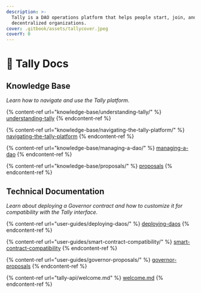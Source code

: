 ```yaml
---
description: >-
  Tally is a DAO operations platform that helps people start, join, and grow
  decentralized organizations.
cover: .gitbook/assets/tallycover.jpeg
coverY: 0
---
```


# 👋 Tally Docs

## Knowledge Base

_Learn how to navigate and use the Tally platform._

{% content-ref url="knowledge-base/understanding-tally/" %}
[understanding-tally](knowledge-base/understanding-tally/)
{% endcontent-ref %}

{% content-ref url="knowledge-base/navigating-the-tally-platform/" %}
[navigating-the-tally-platform](knowledge-base/navigating-the-tally-platform/)
{% endcontent-ref %}

{% content-ref url="knowledge-base/managing-a-dao/" %}
[managing-a-dao](knowledge-base/managing-a-dao/)
{% endcontent-ref %}

{% content-ref url="knowledge-base/proposals/" %}
[proposals](knowledge-base/proposals/)
{% endcontent-ref %}

## Technical Documentation

_Learn about deploying a Governor contract and how to customize it for compatibility with the Tally interface._

{% content-ref url="user-guides/deploying-daos/" %}
[deploying-daos](user-guides/deploying-daos/)
{% endcontent-ref %}

{% content-ref url="user-guides/smart-contract-compatibility/" %}
[smart-contract-compatibility](user-guides/smart-contract-compatibility/)
{% endcontent-ref %}

{% content-ref url="user-guides/governor-proposals/" %}
[governor-proposals](user-guides/governor-proposals/)
{% endcontent-ref %}

{% content-ref url="tally-api/welcome.md" %}
[welcome.md](tally-api/welcome.md)
{% endcontent-ref %}
